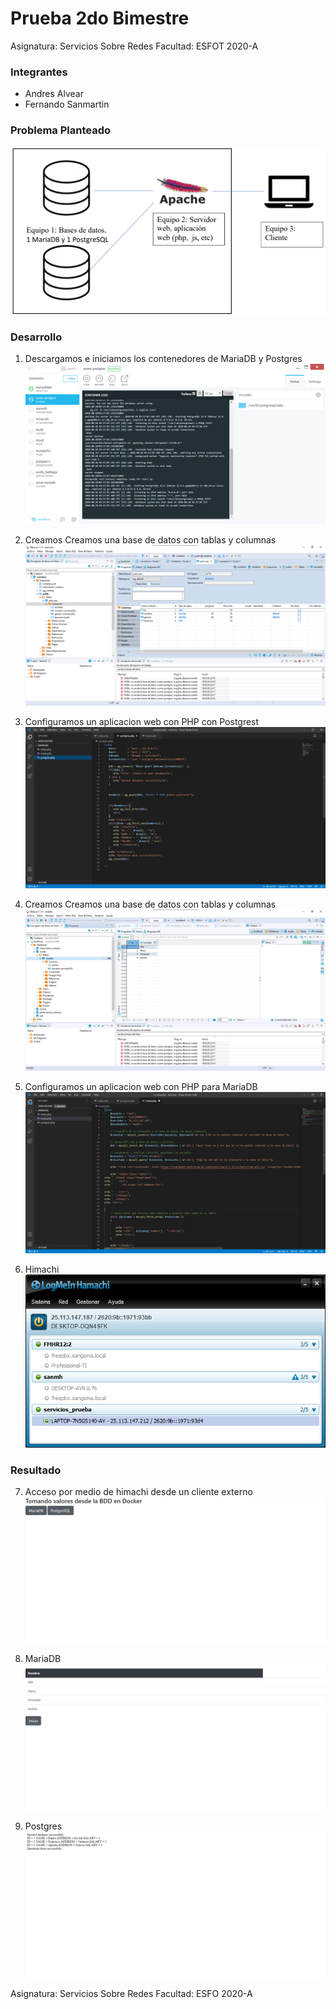 # Prueba 2do Bimestre
Asignatura: Servicios Sobre Redes
Facultad: ESFOT
2020-A

### Integrantes
- Andres Alvear
- Fernando Sanmartin 
### Problema Planteado
![](https://raw.githubusercontent.com/SANMH/Prueba2B_Servicios/master/assets/0.png)

### Desarrollo
1. Descargamos e iniciamos los contenedores de MariaDB y Postgres
![](https://raw.githubusercontent.com/SANMH/Prueba2B_Servicios/master/assets/1.png)

2. Creamos Creamos una base de datos con tablas y columnas 
![](https://raw.githubusercontent.com/SANMH/Prueba2B_Servicios/master/assets/2.png)

3. Configuramos un aplicacion web con PHP con Postgrest
![](https://raw.githubusercontent.com/SANMH/Prueba2B_Servicios/master/assets/3.png)

4. Creamos Creamos una base de datos con tablas y columnas 
![](https://raw.githubusercontent.com/SANMH/Prueba2B_Servicios/master/assets/4.png)

5. Configuramos un aplicacion web con PHP para MariaDB
![](https://raw.githubusercontent.com/SANMH/Prueba2B_Servicios/master/assets/5.png)

6. Himachi 
![](https://raw.githubusercontent.com/SANMH/Prueba2B_Servicios/master/assets/6.png)

### Resultado
7. Acceso por medio de himachi desde un cliente externo
![](https://raw.githubusercontent.com/SANMH/Prueba2B_Servicios/master/assets/7.png)

8. MariaDB
![](https://raw.githubusercontent.com/SANMH/Prueba2B_Servicios/master/assets/8.png)

9. Postgres
![](https://raw.githubusercontent.com/SANMH/Prueba2B_Servicios/master/assets/9.png)

Asignatura: Servicios Sobre Redes
Facultad: ESFO
2020-A
